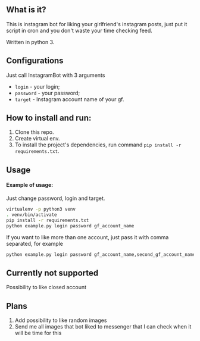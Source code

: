 ## What is it?

This is instagram bot for liking your girlfriend's instagram posts, just put it
script in cron and you don't waste your time checking feed.

Written in python 3.

## Configurations

Just call InstagramBot with 3 arguments

* `login` - your login;
* `password` - your password;
* `target` - Instagram account name of your gf.

## How to install and run:

1) Clone this repo.
2) Create virtual env.
3) To install the project's dependencies, run command `pip install -r
   requirements.txt`.

## Usage

#### Example of usage:

Just change password, login and target.

```bash
virtualenv -p python3 venv
. venv/bin/activate
pip install -r requirements.txt
python example.py login password gf_account_name
```

If you want to like more than one account, just pass it with comma separated, for example
```bash
python example.py login password gf_account_name,second_gf_account_name
```

## Currently not supported
Possibility to like closed account

## Plans

1) Add possibility to like random images
2) Send me all images that bot liked to messenger that I can check when it will
   be time for this
